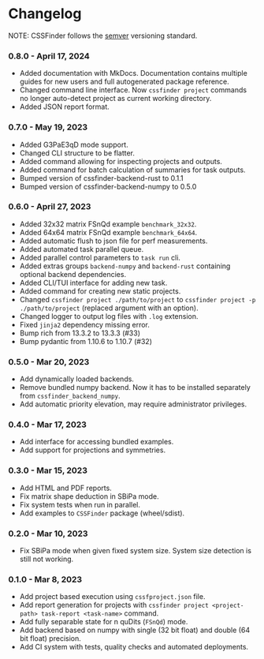 # Changelog

NOTE: CSSFinder follows the [semver](https://semver.org/) versioning standard.

### 0.8.0 - April 17, 2024

- Added documentation with MkDocs. Documentation contains multiple guides for
  new users and full autogenerated package reference.
- Changed command line interface. Now `cssfinder project` commands no longer
  auto-detect project as current working directory.
- Added JSON report format.

### 0.7.0 - May 19, 2023

- Added G3PaE3qD mode support.
- Changed CLI structure to be flatter.
- Added command allowing for inspecting projects and outputs.
- Added command for batch calculation of summaries for task outputs.
- Bumped version of cssfinder-backend-rust to 0.1.1
- Bumped version of cssfinder-backend-numpy to 0.5.0

### 0.6.0 - April 27, 2023

- Added 32x32 matrix FSnQd example `benchmark_32x32`.
- Added 64x64 matrix FSnQd example `benchmark_64x64`.
- Added automatic flush to json file for perf measurements.
- Added automated task parallel queue.
- Added parallel control parameters to `task run` cli.
- Added extras groups `backend-numpy` and `backend-rust` containing optional
  backend dependencies.
- Added CLI/TUI interface for adding new task.
- Added command for creating new static projects.
- Changed `cssfinder project ./path/to/project` to
  `cssfinder project -p ./path/to/project` (replaced argument with an option).
- Changed logger to output log files with `.log` extension.
- Fixed `jinja2` dependency missing error.
- Bump rich from 13.3.2 to 13.3.3 (#33)
- Bump pydantic from 1.10.6 to 1.10.7 (#32)

### 0.5.0 - Mar 20, 2023

- Add dynamically loaded backends.
- Remove bundled numpy backend. Now it has to be installed separately from
  `cssfinder_backend_numpy`.
- Add automatic priority elevation, may require administrator privileges.

### 0.4.0 - Mar 17, 2023

- Add interface for accessing bundled examples.
- Add support for projections and symmetries.

### 0.3.0 - Mar 15, 2023

- Add HTML and PDF reports.
- Fix matrix shape deduction in SBiPa mode.
- Fix system tests when run in parallel.
- Add examples to `CSSFinder` package (wheel/sdist).

### 0.2.0 - Mar 10, 2023

- Fix SBiPa mode when given fixed system size. System size detection is still
  not working.

### 0.1.0 - Mar 8, 2023

- Add project based execution using `cssfproject.json` file.
- Add report generation for projects with
  `cssfinder project <project-path> task-report <task-name>` command.
- Add fully separable state for n quDits (`FSnQd`) mode.
- Add backend based on numpy with single (32 bit float) and double (64 bit
  float) precision.
- Add CI system with tests, quality checks and automated deployments.
